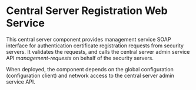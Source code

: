 # Central Server Registration Web Service

This central server component provides management service SOAP interface for authentication certificate
registration requests from security servers. It validates the requests, and calls the central server admin service API
_management-requests_ on behalf of the security servers.

When deployed, the component depends on the global configuration (configuration client) and network access to the
central server admin service API.
